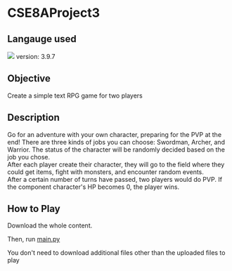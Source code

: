 # CSE8AProject3
## Langauge used
<p><img src="https://img.shields.io/badge/Python-61DAFB?style=flat&logo=React&logoColor=white"/>
version: 3.9.7

## Objective
<p>Create a simple text RPG game for two players</p>

## Description
<p> Go for an adventure with your own character, preparing for the PVP at the end! There are three kinds of jobs you can choose: Swordman, Archer, and Warrior. The status of the character will be randomly decided based on the job you chose.
<br> After each player create their character, they will go to the field where they could get items, fight with monsters, and encounter random events.
<br> After a certain number of turns have passed, two players would do PVP. If the component character's HP becomes 0, the player wins.
</p>

## How to Play
<p> Download the whole content.</p>
<p>Then, run <a href = "https://github.com/Testen10/CSE8A_Projects/blob/main/project_3/main.py" target = "_blank">main.py</a></p>

<p> You don't need to download additional files other than the uploaded files to play
